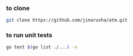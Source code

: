 ### to clone
```sh
git clone https://github.com/jinarusha/atm.git
```

### to run unit tests
```sh
go test $(go list ./...) -v
```
